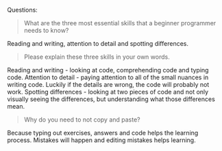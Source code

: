 Questions:
> What are the three most essential skills that a beginner programmer needs to know?

Reading and writing, attention to detail and spotting differences.

> Please explain these three skills in your own words.

Reading and writing - looking at code, comprehending code and typing code.
Attention to detail - paying attention to all of the small nuances in writing code.  Luckily if the details are wrong, the code will probably not work.
Spotting differences - looking at two pieces of code and not only visually seeing the differences, but understanding what those differences mean.

> Why do you need to not copy and paste?

Because typing out exercises, answers and code helps the learning process.  Mistakes will happen and editing mistakes helps learning.
